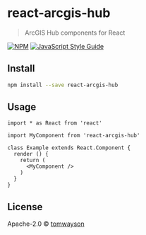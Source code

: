 # react-arcgis-hub

> ArcGIS Hub components for React

[![NPM](https://img.shields.io/npm/v/react-arcgis-hub.svg)](https://www.npmjs.com/package/react-arcgis-hub) [![JavaScript Style Guide](https://img.shields.io/badge/code_style-standard-brightgreen.svg)](https://standardjs.com)

## Install

```bash
npm install --save react-arcgis-hub
```

## Usage

```tsx
import * as React from 'react'

import MyComponent from 'react-arcgis-hub'

class Example extends React.Component {
  render () {
    return (
      <MyComponent />
    )
  }
}
```

## License

Apache-2.0 © [tomwayson](https://github.com/tomwayson)
